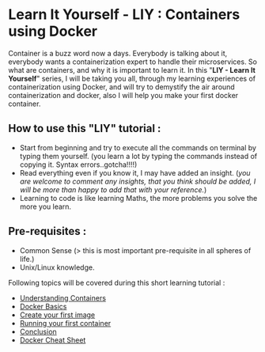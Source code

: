# Learn It Yourself - LIY : Containers using Docker

Container is a buzz word now a days. Everybody is talking about it, everybody wants a containerization expert to handle their microservices. So what are containers, and why it is important to learn it. In this "**LIY - Learn It Yourself**" series, I will be taking you all, through my learning experiences of containerization using Docker, and will try to demystify the air around containerization and docker, also I will help you make your first docker container.

## How to use this "LIY" tutorial :

  - Start from beginning and try to execute all the commands on terminal by typing them yourself. (you learn a lot by typing the commands instead of copying it. Syntax errors..gotcha!!!!)
  - Read everything even if you know it, I may have added an insight. (*you are welcome to comment any insights, that you think should be added, I will be more than happy to add that with your reference.*)
  - Learning to code is like learning Maths, the more problems you solve the more you learn.

## Pre-requisites :

  - Common Sense (> this is most important pre-requisite in all spheres of life.)
  - Unix/Linux knowledge.

Following topics will be covered during this short learning tutorial :

- [Understanding Containers](https://github.com/vipul-gupta13/docker/blob/master/UnderstandingContainers.md)
- [Docker Basics](https://github.com/vipul-gupta13/docker/blob/master/Docker_Basics.md)
- [Create your first image](https://github.com/vipul-gupta13/docker/blob/master/Create_your_first_image.md)
- [Running your first container](https://github.com/vipul-gupta13/docker/blob/master/Running_your_first_container.md)
- [Conclusion]()
- [Docker Cheat Sheet](https://github.com/vipul-gupta13/docker/blob/master/Docker-Cheat-Sheet)
